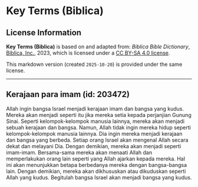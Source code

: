 # Key Terms (Biblica)

## License Information

**Key Terms (Biblica)** is based on and adapted from: _Biblica Bible Dictionary_, [Biblica, Inc.](https://www.biblica.com/), 2023, which is licensed under a [CC BY-SA 4.0 license](https://creativecommons.org/licenses/by-sa/4.0/legalcode.en).

This markdown version (created `2025-10-20`) is provided under the same license.



--------------------------------

## Kerajaan para imam (id: 203472)

Allah ingin bangsa Israel menjadi kerajaan imam dan bangsa yang kudus. Mereka akan menjadi seperti itu jika mereka setia kepada perjanjian Gunung Sinai. Seperti kelompok\-kelompok manusia lainnya, mereka akan menjadi sebuah kerajaan dan bangsa. Namun, Allah tidak ingin mereka hidup seperti kelompok\-kelompok manusia lainnya. Dia ingin mereka menjadi kerajaan dan bangsa yang berbeda. Setiap orang Israel akan mengenal Allah secara dekat dan melayani Dia. Dengan demikian, mereka akan menjadi seperti imam\-imam. Bersama\-sama mereka akan menaati Allah dan memperlakukan orang lain seperti yang Allah ajarkan kepada mereka. Hal ini akan menunjukkan betapa berbedanya mereka dengan bangsa\-bangsa lain. Dengan demikian, mereka akan dikhususkan atau dikuduskan seperti Allah yang kudus. Begitulah bangsa Israel akan menjadi bangsa yang kudus.


